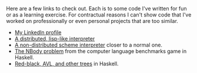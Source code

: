 Here are a few links to check out.  Each is to some code I've written
for fun or as a learning exercise.  For contractual reasons I can't
show code that I've worked on professionally or even personal projects
that are too similar.

* [My LinkedIn profile](https://www.linkedin.com/in/scott-mcguire-2a7081b)
* [A distributed, lisp-like interpreter](https://github.com/abstractionlair/delicious)
* [A non-distributed scheme interpreter](https://github.com/abstractionlair/scheme3) closer to a normal one.
* [The NBody problem](https://github.com/abstractionlair/NBody) from the computer language benchmarks game in Haskell.
* [Red-black, AVL, and other trees](https://github.com/abstractionlair/Trees) in Haskell.

